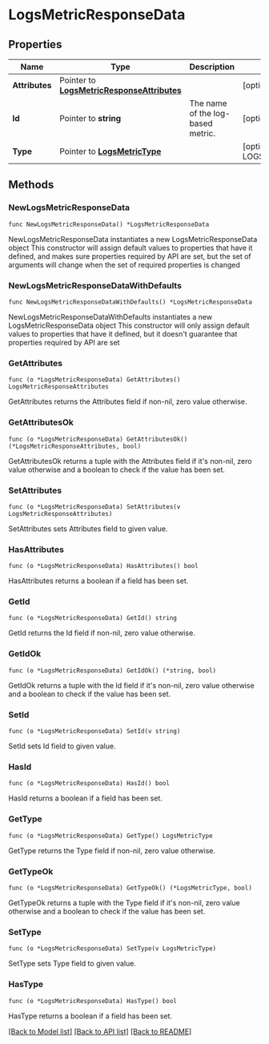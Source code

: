 # LogsMetricResponseData

## Properties

Name | Type | Description | Notes
---- | ---- | ----------- | ------
**Attributes** | Pointer to [**LogsMetricResponseAttributes**](LogsMetricResponseAttributes.md) |  | [optional] 
**Id** | Pointer to **string** | The name of the log-based metric. | [optional] 
**Type** | Pointer to [**LogsMetricType**](LogsMetricType.md) |  | [optional] [default to LOGSMETRICTYPE_LOGS_METRICS]

## Methods

### NewLogsMetricResponseData

`func NewLogsMetricResponseData() *LogsMetricResponseData`

NewLogsMetricResponseData instantiates a new LogsMetricResponseData object
This constructor will assign default values to properties that have it defined,
and makes sure properties required by API are set, but the set of arguments
will change when the set of required properties is changed

### NewLogsMetricResponseDataWithDefaults

`func NewLogsMetricResponseDataWithDefaults() *LogsMetricResponseData`

NewLogsMetricResponseDataWithDefaults instantiates a new LogsMetricResponseData object
This constructor will only assign default values to properties that have it defined,
but it doesn't guarantee that properties required by API are set

### GetAttributes

`func (o *LogsMetricResponseData) GetAttributes() LogsMetricResponseAttributes`

GetAttributes returns the Attributes field if non-nil, zero value otherwise.

### GetAttributesOk

`func (o *LogsMetricResponseData) GetAttributesOk() (*LogsMetricResponseAttributes, bool)`

GetAttributesOk returns a tuple with the Attributes field if it's non-nil, zero value otherwise
and a boolean to check if the value has been set.

### SetAttributes

`func (o *LogsMetricResponseData) SetAttributes(v LogsMetricResponseAttributes)`

SetAttributes sets Attributes field to given value.

### HasAttributes

`func (o *LogsMetricResponseData) HasAttributes() bool`

HasAttributes returns a boolean if a field has been set.

### GetId

`func (o *LogsMetricResponseData) GetId() string`

GetId returns the Id field if non-nil, zero value otherwise.

### GetIdOk

`func (o *LogsMetricResponseData) GetIdOk() (*string, bool)`

GetIdOk returns a tuple with the Id field if it's non-nil, zero value otherwise
and a boolean to check if the value has been set.

### SetId

`func (o *LogsMetricResponseData) SetId(v string)`

SetId sets Id field to given value.

### HasId

`func (o *LogsMetricResponseData) HasId() bool`

HasId returns a boolean if a field has been set.

### GetType

`func (o *LogsMetricResponseData) GetType() LogsMetricType`

GetType returns the Type field if non-nil, zero value otherwise.

### GetTypeOk

`func (o *LogsMetricResponseData) GetTypeOk() (*LogsMetricType, bool)`

GetTypeOk returns a tuple with the Type field if it's non-nil, zero value otherwise
and a boolean to check if the value has been set.

### SetType

`func (o *LogsMetricResponseData) SetType(v LogsMetricType)`

SetType sets Type field to given value.

### HasType

`func (o *LogsMetricResponseData) HasType() bool`

HasType returns a boolean if a field has been set.


[[Back to Model list]](../README.md#documentation-for-models) [[Back to API list]](../README.md#documentation-for-api-endpoints) [[Back to README]](../README.md)


